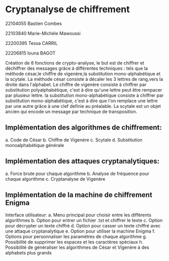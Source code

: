 # Cryptanalyse de chiffrement

22104055  Bastien Combes

22103840	Marie-Michèle	Mawoussi

22200395	Tessa	CARRIL

22206815	louna	BAGOT

Création de 8 fonctions de crypto-analyse, le but est de chiffrer et déchiffrer des messages grâce à différentes techniques : tels que la méthode césar,le chiffre de vigenère,la substitution mono-alphabétique et la scytale. 
La méthode césar consiste à décaler les 3 lettres de rang,vers la droite dans l'alphabet.
Le chiffre de vigenère consiste à chiffrer par substitution polyalphabétique, c'est à dire qu'une lettre peut être rempacer par plusieur lettre. 
la substitution mono-alphabétique consiste à chiffrer par substitution mono-alphabétique, c'est à dire que l'on remplace une lettre par une autre grâce à une clef definie au préalable. 
La scytale est un objet ancien qui encode un message par technique de transposition. 

## Implémentation des algorithmes de chiffrement:
a. Code de César
b. Chiffre de Vigenère
c. Scytale
d. Substitution monoalphabétique générale

## Implémentation des attaques cryptanalytiques:
a. Force brute pour chaque algorithme
b. Analyse de fréquence pour chaque algorithme
c. Cryptanalyse de Vigenère

## Implémentation de la machine de chiffrement Enigma
Interface utilisateur:
a. Menu principal pour choisir entre les différents algorithmes
b. Option pour entrer un fichier .txt et chiffrer le texte
c. Option pour décrypter un texte chiffré
d. Option pour casser un texte chiffré avec une attaque cryptanalytique
e. Option pour utiliser la machine Enigma
f. Options pour personnaliser les paramètres de chaque algorithme
g. Possibilité de supprimer les espaces et les caractères spéciaux
h. Possibilité de généraliser les algorithmes de César et Vigenère à des alphabets plus grands
